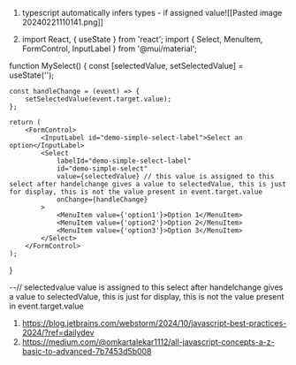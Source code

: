 1. typescript automatically infers types -  if assigned value![[Pasted image 20240221110141.png]]

2.    
      import React, { useState } from 'react';
import { Select, MenuItem, FormControl, InputLabel } from '@mui/material';

function MySelect() {
    const [selectedValue, setSelectedValue] = useState('');

    const handleChange = (event) => {
        setSelectedValue(event.target.value);
    };

    return (
        <FormControl>
            <InputLabel id="demo-simple-select-label">Select an option</InputLabel>
            <Select
                labelId="demo-simple-select-label"
                id="demo-simple-select"
                value={selectedValue} // this value is assigned to this select after handelchange gives a value to selectedValue, this is just for display, this is not the value present in event.target.value
                onChange={handleChange}
            >
                <MenuItem value={'option1'}>Option 1</MenuItem>
                <MenuItem value={'option2'}>Option 2</MenuItem>
                <MenuItem value={'option3'}>Option 3</MenuItem>
            </Select>
        </FormControl>
    );
}

--// selectedvalue  value is assigned to this select after handelchange gives a value to selectedValue, this is just for display, this is not the value present in event.target.value


1. https://blog.jetbrains.com/webstorm/2024/10/javascript-best-practices-2024/?ref=dailydev
2. https://medium.com/@omkartalekar1112/all-javascript-concepts-a-z-basic-to-advanced-7b7453d5b008